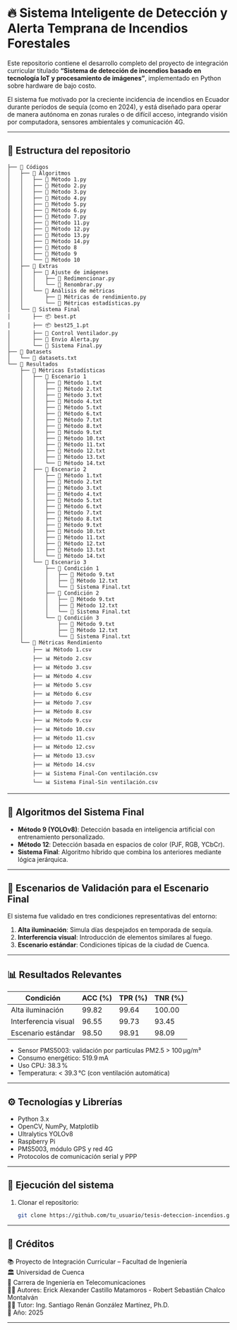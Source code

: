# 🔥 Sistema Inteligente de Detección y Alerta Temprana de Incendios Forestales

Este repositorio contiene el desarrollo completo del proyecto de integración curricular titulado **“Sistema de detección de incendios basado en tecnología IoT y procesamiento de imágenes”**, implementado en Python sobre hardware de bajo costo.

El sistema fue motivado por la creciente incidencia de incendios en Ecuador durante períodos de sequía (como en 2024), y está diseñado para operar de manera autónoma en zonas rurales o de difícil acceso, integrando visión por computadora, sensores ambientales y comunicación 4G.

---

## 📁 Estructura del repositorio

```
├── 📂 Códigos  
│   ├── 📂 Algoritmos  
│   │   ├── 🐍 Método 1.py  
│   │   ├── 🐍 Método 2.py  
│   │   ├── 🐍 Método 3.py  
│   │   ├── 🐍 Método 4.py  
│   │   ├── 🐍 Método 5.py  
│   │   ├── 🐍 Método 6.py  
│   │   ├── 🐍 Método 7.py  
│   │   ├── 🐍 Método 11.py  
│   │   ├── 🐍 Método 12.py  
│   │   ├── 🐍 Método 13.py 
│   │   ├── 🐍 Método 14.py   
│   │   ├── 📂 Método 8
│   │   ├── 📂 Método 9 
│   │   └── 📂 Método 10
│   ├── 📂 Extras  
│   │   ├── 📂 Ajuste de imágenes  
│   │   │   ├── 🐍 Redimencionar.py  
│   │   │   └── 🐍 Renombrar.py  
│   │   └── 📂 Análisis de métricas  
│   │       ├── 🐍 Métricas de rendimiento.py  
│   │       └── 🐍 Métricas estadísticas.py  
│   └── 📂 Sistema Final  
│       ├── 📦 best.pt  
│       ├── 📦 best25_1.pt  
│       ├── 🐍 Control Ventilador.py  
│       ├── 🐍 Envio Alerta.py  
│       └── 🐍 Sistema Final.py  
├── 📂 Datasets  
│   └── 📄 datasets.txt  
└── 📂 Resultados  
    ├── 📂 Métricas Estadísticas  
    │   ├── 📂 Escenario 1  
    │   │   ├── 📄 Método 1.txt  
    │   │   ├── 📄 Método 2.txt  
    │   │   ├── 📄 Método 3.txt  
    │   │   ├── 📄 Método 4.txt  
    │   │   ├── 📄 Método 5.txt  
    │   │   ├── 📄 Método 6.txt  
    │   │   ├── 📄 Método 7.txt  
    │   │   ├── 📄 Método 8.txt  
    │   │   ├── 📄 Método 9.txt  
    │   │   ├── 📄 Método 10.txt  
    │   │   ├── 📄 Método 11.txt  
    │   │   ├── 📄 Método 12.txt  
    │   │   ├── 📄 Método 13.txt  
    │   │   └── 📄 Método 14.txt  
    │   ├── 📂 Escenario 2  
    │   │   ├── 📄 Método 1.txt  
    │   │   ├── 📄 Método 2.txt  
    │   │   ├── 📄 Método 3.txt  
    │   │   ├── 📄 Método 4.txt  
    │   │   ├── 📄 Método 5.txt  
    │   │   ├── 📄 Método 6.txt  
    │   │   ├── 📄 Método 7.txt  
    │   │   ├── 📄 Método 8.txt  
    │   │   ├── 📄 Método 9.txt  
    │   │   ├── 📄 Método 10.txt  
    │   │   ├── 📄 Método 11.txt  
    │   │   ├── 📄 Método 12.txt  
    │   │   ├── 📄 Método 13.txt  
    │   │   └── 📄 Método 14.txt  
    │   └── 📂 Escenario 3  
    │       ├── 📂 Condición 1  
    │       │   ├── 📄 Método 9.txt  
    │       │   ├── 📄 Método 12.txt  
    │       │   └── 📄 Sistema Final.txt  
    │       ├── 📂 Condición 2  
    │       │   ├── 📄 Método 9.txt  
    │       │   ├── 📄 Método 12.txt  
    │       │   └── 📄 Sistema Final.txt  
    │       └── 📂 Condición 3  
    │           ├── 📄 Método 9.txt  
    │           ├── 📄 Método 12.txt  
    │           └── 📄 Sistema Final.txt  
    └── 📂 Métricas Rendimiento  
        ├── 📊 Método 1.csv  
        ├── 📊 Método 2.csv  
        ├── 📊 Método 3.csv  
        ├── 📊 Método 4.csv  
        ├── 📊 Método 5.csv  
        ├── 📊 Método 6.csv  
        ├── 📊 Método 7.csv  
        ├── 📊 Método 8.csv  
        ├── 📊 Método 9.csv  
        ├── 📊 Método 10.csv  
        ├── 📊 Método 11.csv  
        ├── 📊 Método 12.csv  
        ├── 📊 Método 13.csv  
        ├── 📊 Método 14.csv  
        ├── 📊 Sistema Final-Con ventilación.csv  
        └── 📊 Sistema Final-Sin ventilación.csv  
```




---

## 🧠 Algoritmos del Sistema Final

- **Método 9 (YOLOv8)**: Detección basada en inteligencia artificial con entrenamiento personalizado.
- **Método 12**: Detección basada en espacios de color (PJF, RGB, YCbCr).
- **Sistema Final**: Algoritmo híbrido que combina los anteriores mediante lógica jerárquica.

---

## 🧪 Escenarios de Validación para el Escenario Final

El sistema fue validado en tres condiciones representativas del entorno:

1. **Alta iluminación**: Simula días despejados en temporada de sequía.
2. **Interferencia visual**: Introducción de elementos similares al fuego.
3. **Escenario estándar**: Condiciones típicas de la ciudad de Cuenca.

---

## 📊 Resultados Relevantes

| Condición             | ACC (%) | TPR (%) | TNR (%) |
|----------------------|---------|---------|---------|
| Alta iluminación     | 99.82   | 99.64   | 100.00  |
| Interferencia visual | 96.55   | 99.73   | 93.45   |
| Escenario estándar   | 98.50   | 98.91   | 98.09   |

- Sensor PMS5003: validación por partículas PM2.5 > 100 µg/m³  
- Consumo energético: 519.9 mA  
- Uso CPU: 38.3 %  
- Temperatura: < 39.3 °C (con ventilación automática)

---

## ⚙️ Tecnologías y Librerías

- Python 3.x  
- OpenCV, NumPy, Matplotlib  
- Ultralytics YOLOv8  
- Raspberry Pi  
- PMS5003, módulo GPS y red 4G  
- Protocolos de comunicación serial y PPP  

---

## 🚀 Ejecución del sistema

1. Clonar el repositorio:
   ```bash
   git clone https://github.com/tu_usuario/tesis-deteccion-incendios.git

---

## 🧾 Créditos

📚 Proyecto de Integración Curricular – Facultad de Ingeniería  
🏛️ Universidad de Cuenca  
📡 Carrera de Ingeniería en Telecomunicaciones  
👨‍💻 Autores: Erick Alexander Castillo Matamoros - Robert Sebastián Chalco Montalván  
🧑‍🏫 Tutor: Ing. Santiago Renán González Martínez, Ph.D.  
📅 Año: 2025


---
